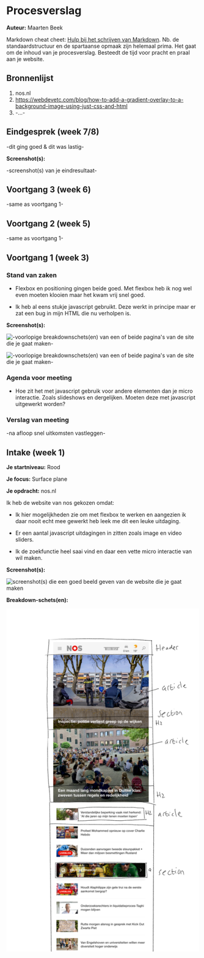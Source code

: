 # Procesverslag
**Auteur:** Maarten Beek

Markdown cheat cheet: [Hulp bij het schrijven van Markdown](https://github.com/adam-p/markdown-here/wiki/Markdown-Cheatsheet). Nb. de standaardstructuur en de spartaanse opmaak zijn helemaal prima. Het gaat om de inhoud van je procesverslag. Besteedt de tijd voor pracht en praal aan je website.



## Bronnenlijst
1. nos.nl
2. https://webdevetc.com/blog/how-to-add-a-gradient-overlay-to-a-background-image-using-just-css-and-html
3. -...-



## Eindgesprek (week 7/8)

-dit ging goed & dit was lastig-

**Screenshot(s):**

-screenshot(s) van je eindresultaat-



## Voortgang 3 (week 6)

-same as voortgang 1-



## Voortgang 2 (week 5)

-same as voortgang 1-



## Voortgang 1 (week 3)

### Stand van zaken

* Flexbox en positioning gingen beide goed. Met flexbox heb ik nog wel even moeten klooien maar het kwam vrij snel goed.

* Ik heb al eens stukje javascript gebruikt. Deze werkt in principe maar er zat een bug in mijn HTML die nu verholpen is. 

**Screenshot(s):**

![-voorlopige breakdownschets(en) van een of beide pagina's van de site die je gaat maken-](images/screen1.jpg)

![-voorlopige breakdownschets(en) van een of beide pagina's van de site die je gaat maken-](images/screen2.jpg)

### Agenda voor meeting

* Hoe zit het met javascript gebruik voor andere elementen dan je micro interactie. Zoals slideshows en dergelijken. Moeten deze met javascript uitgewerkt worden?

### Verslag van meeting

-na afloop snel uitkomsten vastleggen-



## Intake (week 1)

**Je startniveau:** Rood

**Je focus:** Surface plane

**Je opdracht:** nos.nl

Ik heb de website van nos gekozen omdat:

* Ik hier mogelijkheden zie om met flexbox te werken en aangezien ik daar nooit echt mee gewerkt heb leek me dit een leuke uitdaging.

* Er een aantal javascript uitdagingen in zitten zoals image en video sliders.

* Ik de zoekfunctie heel saai vind en daar een vette micro interactie van wil maken.


**Screenshot(s):**

![screenshot(s) die een goed beeld geven van de website die je gaat maken](images/nos.png)

**Breakdown-schets(en):**

![-voorlopige breakdownschets(en) van een of beide pagina's van de site die je gaat maken-](images/breakdown.jpg)
